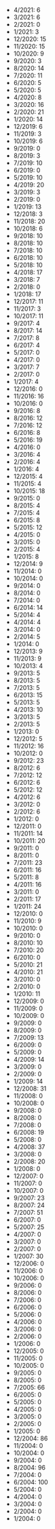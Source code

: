 *  4/2021: 6
*  3/2021: 6
*  2/2021: 0
*  1/2021: 3
*  12/2020: 15
*  11/2020: 15
*  10/2020: 9
*  9/2020: 3
*  8/2020: 14
*  7/2020: 11
*  6/2020: 5
*  5/2020: 5
*  4/2020: 8
*  3/2020: 16
*  2/2020: 21
*  1/2020: 14
*  12/2019: 6
*  11/2019: 3
*  10/2019: 6
*  9/2019: 0
*  8/2019: 3
*  7/2019: 10
*  6/2019: 0
*  5/2019: 10
*  4/2019: 20
*  3/2019: 3
*  2/2019: 0
*  1/2019: 13
*  12/2018: 3
*  11/2018: 20
*  10/2018: 6
*  9/2018: 10
*  8/2018: 10
*  7/2018: 10
*  6/2018: 10
*  5/2018: 10
*  4/2018: 17
*  3/2018: 7
*  2/2018: 0
*  1/2018: 17
*  12/2017: 11
*  11/2017: 3
*  10/2017: 11
*  9/2017: 4
*  8/2017: 14
*  7/2017: 8
*  6/2017: 4
*  5/2017: 0
*  4/2017: 0
*  3/2017: 7
*  2/2017: 0
*  1/2017: 4
*  12/2016: 0
*  11/2016: 16
*  10/2016: 0
*  9/2016: 8
*  8/2016: 12
*  7/2016: 12
*  6/2016: 8
*  5/2016: 19
*  4/2016: 0
*  3/2016: 4
*  2/2016: 4
*  1/2016: 4
*  12/2015: 4
*  11/2015: 4
*  10/2015: 18
*  9/2015: 0
*  8/2015: 4
*  7/2015: 4
*  6/2015: 8
*  5/2015: 12
*  4/2015: 0
*  3/2015: 0
*  2/2015: 4
*  1/2015: 8
*  12/2014: 9
*  11/2014: 0
*  10/2014: 0
*  9/2014: 0
*  8/2014: 0
*  7/2014: 0
*  6/2014: 14
*  5/2014: 4
*  4/2014: 4
*  3/2014: 0
*  2/2014: 5
*  1/2014: 0
*  12/2013: 9
*  11/2013: 9
*  10/2013: 4
*  9/2013: 5
*  8/2013: 5
*  7/2013: 5
*  6/2013: 15
*  5/2013: 5
*  4/2013: 10
*  3/2013: 5
*  2/2013: 5
*  1/2013: 0
*  12/2012: 5
*  11/2012: 16
*  10/2012: 0
*  9/2012: 23
*  8/2012: 6
*  7/2012: 12
*  6/2012: 6
*  5/2012: 12
*  4/2012: 6
*  3/2012: 0
*  2/2012: 6
*  1/2012: 0
*  12/2011: 0
*  11/2011: 14
*  10/2011: 20
*  9/2011: 0
*  8/2011: 0
*  7/2011: 23
*  6/2011: 16
*  5/2011: 8
*  4/2011: 16
*  3/2011: 0
*  2/2011: 17
*  1/2011: 24
*  12/2010: 0
*  11/2010: 9
*  10/2010: 0
*  9/2010: 0
*  8/2010: 10
*  7/2010: 20
*  6/2010: 0
*  5/2010: 21
*  4/2010: 21
*  3/2010: 0
*  2/2010: 0
*  1/2010: 11
*  12/2009: 0
*  11/2009: 0
*  10/2009: 0
*  9/2009: 0
*  8/2009: 0
*  7/2009: 13
*  6/2009: 0
*  5/2009: 0
*  4/2009: 14
*  3/2009: 0
*  2/2009: 0
*  1/2009: 14
*  12/2008: 31
*  11/2008: 0
*  10/2008: 0
*  9/2008: 0
*  8/2008: 0
*  7/2008: 0
*  6/2008: 19
*  5/2008: 0
*  4/2008: 37
*  3/2008: 0
*  2/2008: 20
*  1/2008: 0
*  12/2007: 0
*  11/2007: 0
*  10/2007: 0
*  9/2007: 23
*  8/2007: 24
*  7/2007: 51
*  6/2007: 0
*  5/2007: 25
*  4/2007: 0
*  3/2007: 0
*  2/2007: 0
*  1/2007: 30
*  12/2006: 0
*  11/2006: 0
*  10/2006: 0
*  9/2006: 0
*  8/2006: 0
*  7/2006: 0
*  6/2006: 0
*  5/2006: 0
*  4/2006: 0
*  3/2006: 0
*  2/2006: 0
*  1/2006: 0
*  12/2005: 0
*  11/2005: 0
*  10/2005: 0
*  9/2005: 0
*  8/2005: 0
*  7/2005: 66
*  6/2005: 0
*  5/2005: 0
*  4/2005: 0
*  3/2005: 0
*  2/2005: 0
*  1/2005: 0
*  12/2004: 86
*  11/2004: 0
*  10/2004: 0
*  9/2004: 0
*  8/2004: 96
*  7/2004: 0
*  6/2004: 100
*  5/2004: 0
*  4/2004: 0
*  3/2004: 0
*  2/2004: 0
*  1/2004: 0